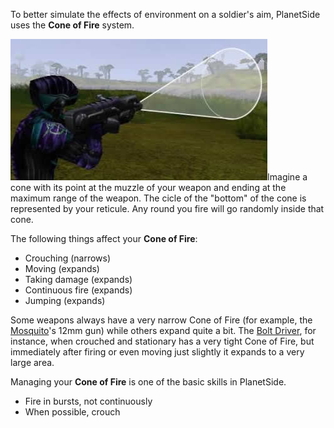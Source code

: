 To better simulate the effects of environment on a soldier's aim,
PlanetSide uses the **Cone of Fire** system.

![](../images/Coneoffire.jpg "fig:Coneoffire.jpg")Imagine a cone with its point at
the muzzle of your weapon and ending at the maximum range of the weapon.
The cicle of the "bottom" of the cone is represented by your reticule.
Any round you fire will go randomly inside that cone.

The following things affect your **Cone of Fire**:

- Crouching (narrows)
- Moving (expands)
- Taking damage (expands)
- Continuous fire (expands)
- Jumping (expands)

Some weapons always have a very narrow Cone of Fire (for example, the
[Mosquito](../vehicles/Mosquito.md)'s 12mm gun) while others expand quite a
bit. The [Bolt Driver](../weapons/Bolt_Driver.md), for instance, when
crouched and stationary has a very tight Cone of Fire, but immediately
after firing or even moving just slightly it expands to a very large
area.

Managing your **Cone of Fire** is one of the basic skills in PlanetSide.

- Fire in bursts, not continuously
- When possible, crouch

<!--[Category:Game Guides](Category:Game_Guides.md)-->
